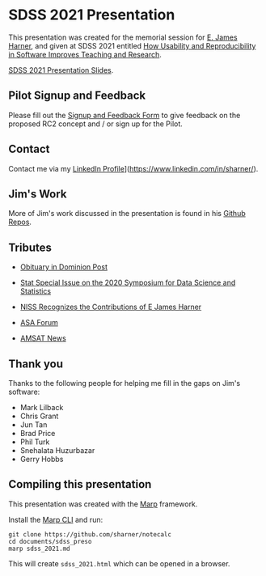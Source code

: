 # SDSS 2021 Presentation

This presentation was created for the memorial session for [E. James Harner](https://stat.wvu.edu/Faculty/jharner.html), and given at SDSS 2021 entitled [How Usability and Reproducibility in Software Improves Teaching and Research](https://ww2.amstat.org/meetings/sdss/2021/onlineprogram/AbstractDetails.cfm?AbstractID=309853).

[SDSS 2021 Presentation Slides](https://sharner.github.io/notecalc/).

## Pilot Signup and Feedback

Please fill out the [Signup and Feedback Form](https://forms.gle/9SCse7dwZFsenEEt7) to give feedback on the proposed RC2 concept and / or sign up for the Pilot.

## Contact

Contact me via my [LinkedIn Profile]([)](https://www.linkedin.com/in/sharner/).

## Jim's Work

More of Jim's work discussed in the presentation is found in his [Github Repos](https://github.com/jharner).

## Tributes

* [Obituary in Dominion Post](https://www.dominionpost.com/2021/02/13/james-harner/)

* [Stat Special Issue on the 2020 Symposium for Data Science and Statistics](https://onlinelibrary.wiley.com/doi/toc/10.1002/(ISSN)2049-1573.sdss)

* [NISS Recognizes the Contributions of E James Harner](https://www.niss.org/news/niss-recognizes-contributions-e-james-harner-february-15-2021)

* [ASA Forum](https://community.amstat.org/communities/community-home/digestviewer/viewthread?MessageKey=2ff64c11-79fb-43ac-9588-a218904d390f&CommunityKey=6b2d607a-e31f-4f19-8357-020a8631b999&tab=digestviewer#bm2ff64c11-79fb-43ac-9588-a218904d390f)

* [AMSAT News](https://magazine.amstat.org/blog/2021/04/01/obitsapril21/)


## Thank you

Thanks to the following people for helping me fill in the gaps on Jim's software:

* Mark Lilback
* Chris Grant
* Jun Tan
* Brad Price
* Phil Turk
* Snehalata Huzurbazar
* Gerry Hobbs

## Compiling this presentation

This presentation was created with the [Marp]() framework.

Install the [Marp CLI](https://github.com/marp-team/marp-cli/blob/main/README.md) and run:

```{sh}
git clone https://github.com/sharner/notecalc
cd documents/sdss_preso
marp sdss_2021.md
```

This will create `sdss_2021.html` which can be opened in a browser.